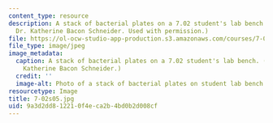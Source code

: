 ```yaml
---
content_type: resource
description: A stack of bacterial plates on a 7.02 student's lab bench. (Photo by
  Dr. Katherine Bacon Schneider. Used with permission.)
file: https://ol-ocw-studio-app-production.s3.amazonaws.com/courses/7-02-experimental-biology-communication-spring-2005/9a3d2dd812210f4eca2b4bd0b2d008cf_7-02s05.jpg
file_type: image/jpeg
image_metadata:
  caption: A stack of bacterial plates on a 7.02 student's lab bench. (Photo by Dr.
    Katherine Bacon Schneider.)
  credit: ''
  image-alt: Photo of a stack of bacterial plates on student lab bench.
resourcetype: Image
title: 7-02s05.jpg
uid: 9a3d2dd8-1221-0f4e-ca2b-4bd0b2d008cf
---
```

